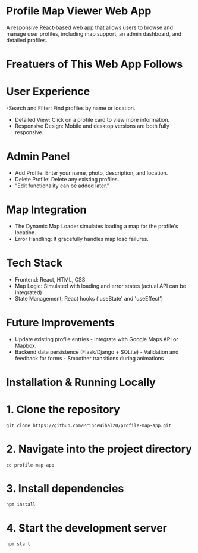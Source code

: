 # Profile Map Viewer Web App
A responsive React-based web app that allows users to browse and manage user profiles, 
including map support, an admin dashboard, and detailed profiles.


# Freatuers of This Web App Follows

  # User Experience
  -Search and Filter: Find profiles by name or location.
  - Detailed View: Click on a profile card to view more information.
  - Responsive Design: Mobile and desktop versions are both fully responsive.

  # Admin Panel
  - Add Profile: Enter your name, photo, description, and location.
  - Delete Profile: Delete any existing profiles.
  - "Edit functionality can be added later."

  # Map Integration
  - The Dynamic Map Loader simulates loading a map for the profile's location.
  - Error Handling: It gracefully handles map load failures.


# Tech Stack
- Frontend: React, HTML, CSS 
- Map Logic: Simulated with loading and error states (actual API can be integrated)
- State Management: React hooks ('useState' and 'useEffect')


# Future Improvements
- Update existing profile entries - Integrate with Google Maps API or Mapbox.
- Backend data persistence (Flask/Django + SQLite) - Validation and feedback for forms - Smoother transitions during animations


# Installation & Running Locally
  # 1. Clone the repository
    git clone https://github.com/PrinceNihal20/profile-map-app.git

  # 2. Navigate into the project directory
    cd profile-map-app

  # 3. Install dependencies
    npm install

  # 4. Start the development server
    npm start



  
